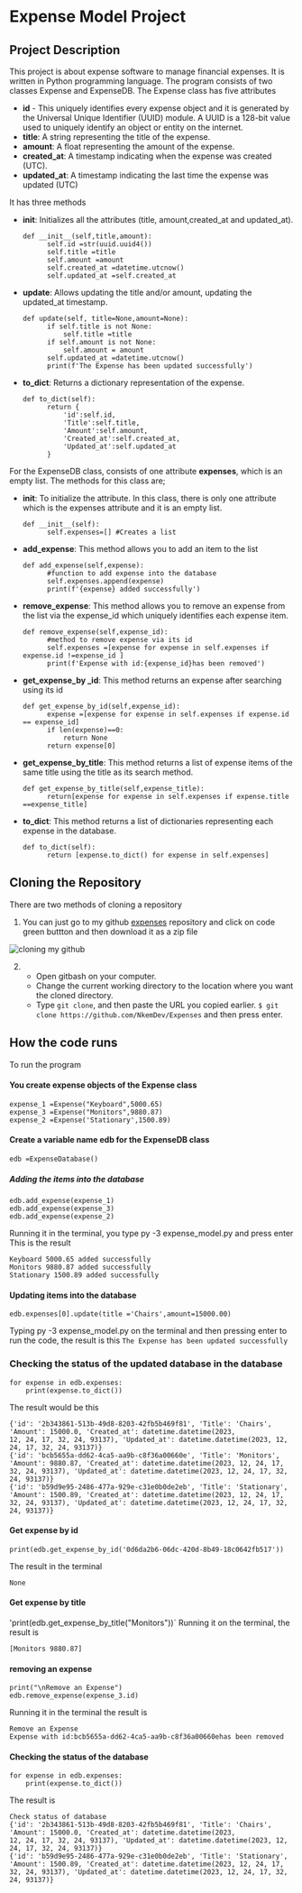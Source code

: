 # Expense Model Project
## Project Description
This project is about expense software to manage financial expenses. It is written in Python programming language. The program consists of two classes Expense and ExpenseDB. The Expense class has five attributes
* **id** - This uniquely identifies every expense object and it is generated by the Universal Unique Identifier (UUID) module. A UUID is a 128-bit value used to uniquely identify an object or entity on the internet.
* **title**: A string representing the title of the expense.
* **amount**: A float representing the amount of the expense.
* **created_at**: A timestamp indicating when the expense was created (UTC).
* **updated_at**: A timestamp indicating the last time the expense was updated (UTC)
  
It has three methods 
* **__init__**: Initializes all the attributes (title, amount,created_at and updated_at).
  ```
  def __init__(self,title,amount):
        self.id =str(uuid.uuid4())
        self.title =title
        self.amount =amount
        self.created_at =datetime.utcnow()
        self.updated_at =self.created_at
  ```
* **update**: Allows updating the title and/or amount, updating the updated_at timestamp.
  ```
  def update(self, title=None,amount=None):
        if self.title is not None:
            self.title =title
        if self.amount is not None:
            self.amount = amount
        self.updated_at =datetime.utcnow()
        print(f'The Expense has been updated successfully')
  ```
* **to_dict**: Returns a dictionary representation of the expense.
  ```
  def to_dict(self):
        return {
            'id':self.id,
            'Title':self.title,
            'Amount':self.amount,
            'Created_at':self.created_at,
            'Updated_at':self.updated_at
        }
  ```
  
For the ExpenseDB class, consists of one attribute **expenses**, which is an empty list. The methods for this class are;
* **__init__**: To initialize the attribute. In this class, there is only one attribute which is the expenses attribute and it is an empty list.
  ```
  def __init__(self):
        self.expenses=[] #Creates a list
  ```
* **add_expense**: This method allows you to add an item to the list
  ```
  def add_expense(self,expense):
        #function to add expense into the database
        self.expenses.append(expense)
        print(f'{expense} added successfully')
  ```
* **remove_expense**: This method allows you to remove an expense from the list via the expense_id which uniquely identifies each expense item.
  ```
  def remove_expense(self,expense_id):
        #method to remove expense via its id
        self.expenses =[expense for expense in self.expenses if expense.id !=expense_id ]
        print(f'Expense with id:{expense_id}has been removed')
  ```
* **get_expense_by _id**: This method returns an expense after searching using its id
  ```
  def get_expense_by_id(self,expense_id):
        expense =[expense for expense in self.expenses if expense.id == expense_id]
        if len(expense)==0:
            return None
        return expense[0]
  ```
* **get_expense_by_title**: This method returns a list of expense items of the same title using the title as its search method.
  ```
  def get_expense_by_title(self,expense_title):
        return[expense for expense in self.expenses if expense.title ==expense_title]
  ```
* **to_dict**: This method returns a list of dictionaries representing each expense in the database.
  ```
  def to_dict(self):
        return [expense.to_dict() for expense in self.expenses]
  ```
## Cloning the Repository
There are two methods of cloning a repository
1. You can just go to my github [expenses](https://github.com/NkemDev/Expenses) repository and click on code green buttton and then download it as a zip file

![cloning my github](clone.png)

2.  * Open gitbash on your computer.
    * Change the current working directory to the location where you want the cloned directory.
    * Type `git clone`, and then paste the URL you copied earlier.
    `$ git clone https://github.com/NkemDev/Expenses` and then press enter.

## How the code runs
To run the program

#### You create expense objects of the Expense class

```
expense_1 =Expense("Keyboard",5000.65)
expense_3 =Expense("Monitors",9880.87)
expense_2 =Expense('Stationary',1500.89)

```
#### Create a variable name edb for the ExpenseDB class

`edb =ExpenseDatabase()`

##### Adding the items into the database

```
edb.add_expense(expense_1)
edb.add_expense(expense_3)
edb.add_expense(expense_2)
```

Running it in the terminal, you type py -3 expense_model.py and press enter
This is the result
```
Keyboard 5000.65 added successfully
Monitors 9880.87 added successfully
Stationary 1500.89 added successfully
```
#### Updating items into the database
`edb.expenses[0].update(title ='Chairs',amount=15000.00)`

Typing py -3 expense_model.py on the terminal and then pressing enter to run the code, the result is this
`The Expense has been updated successfully`
### Checking the status of the updated database in the database
```
for expense in edb.expenses:
    print(expense.to_dict())

```
The result would be this

```
{'id': '2b343861-513b-49d8-8203-42fb5b469f81', 'Title': 'Chairs', 'Amount': 15000.0, 'Created_at': datetime.datetime(2023, 
12, 24, 17, 32, 24, 93137), 'Updated_at': datetime.datetime(2023, 12, 24, 17, 32, 24, 93137)}
{'id': 'bcb5655a-dd62-4ca5-aa9b-c8f36a00660e', 'Title': 'Monitors', 'Amount': 9880.87, 'Created_at': datetime.datetime(2023, 12, 24, 17, 32, 24, 93137), 'Updated_at': datetime.datetime(2023, 12, 24, 17, 32, 24, 93137)}
{'id': 'b59d9e95-2486-477a-929e-c31e0b0de2eb', 'Title': 'Stationary', 'Amount': 1500.89, 'Created_at': datetime.datetime(2023, 12, 24, 17, 32, 24, 93137), 'Updated_at': datetime.datetime(2023, 12, 24, 17, 32, 24, 93137)}
```
#### Get expense by id
`print(edb.get_expense_by_id('0d6da2b6-06dc-420d-8b49-18c0642fb517'))`

The result in the terminal
```
None
```
#### Get expense by title
'print(edb.get_expense_by_title("Monitors"))`
Running it on the terminal, the result is 

`[Monitors 9880.87]`
#### removing an expense
```
print("\nRemove an Expense")
edb.remove_expense(expense_3.id)
```
Running it in the terminal the result is

```
Remove an Expense
Expense with id:bcb5655a-dd62-4ca5-aa9b-c8f36a00660ehas been removed
```
#### Checking the status of the database
```print('Check status of database')
for expense in edb.expenses:
    print(expense.to_dict())
```
The result is

```
Check status of database
{'id': '2b343861-513b-49d8-8203-42fb5b469f81', 'Title': 'Chairs', 'Amount': 15000.0, 'Created_at': datetime.datetime(2023, 
12, 24, 17, 32, 24, 93137), 'Updated_at': datetime.datetime(2023, 12, 24, 17, 32, 24, 93137)}
{'id': 'b59d9e95-2486-477a-929e-c31e0b0de2eb', 'Title': 'Stationary', 'Amount': 1500.89, 'Created_at': datetime.datetime(2023, 12, 24, 17, 32, 24, 93137), 'Updated_at': datetime.datetime(2023, 12, 24, 17, 32, 24, 93137)}
```





